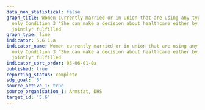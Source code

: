 ```yaml
---
data_non_statistical: false
graph_title: Women currently married or in union that are using any type of contraception,
  only Condition 3 "She can make a decision about healthcare either by herself or
  jointly" fulfilled
graph_type: line
indicator: 5.6.1.a
indicator_name: Women currently married or in union that are using any type of contraception,
  only Condition 3 "She can make a decision about healthcare either by herself or
  jointly" fulfilled
indicator_sort_order: 05-06-01-0a
published: true
reporting_status: complete
sdg_goal: '5'
source_active_1: true
source_organisation_1: Armstat, DHS
target_id: '5.6'
---
```

